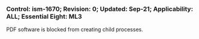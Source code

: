 ### Control: ism-1670; Revision: 0; Updated: Sep-21; Applicability: ALL; Essential Eight: ML3
<p>PDF software is blocked from creating child processes.</p>